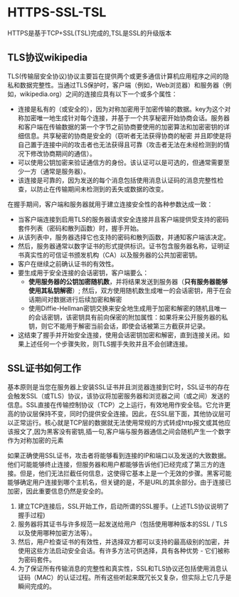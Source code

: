 # HTTPS-SSL-TSL

HTTPS是基于TCP+SSL(TSL)完成的,TSL是SSL的升级版本

## TLS协议wikipedia

TLS(传输层安全协议)协议主要旨在提供两个或更多通信计算机应用程序之间的隐私和数据完整性。当通过TLS保护时，客户端（例如，Web浏览器）和服务器（例如，wikipedia.org）之间的连接应具有以下一个或多个属性：

* 连接是私有的（或安全的），因为对称加密用于加密传输的数据。key为这个对称加密唯一地生成针对每个连接，并基于一个共享秘密开始协商会话。服务器和客户端在传输数据的第一个字节之前协商要使用的加密算法和加密密钥的详细信息。共享秘密的协商是安全的（窃听者无法获得协商的秘密 并且即使是将自己置于连接中间的攻击者也无法获得且可靠（攻击者无法在未经检测到的情况下修改协商期间的通信）。
* 可以使用公钥加密来验证通信方的身份。该认证可以是可选的，但通常需要至少一方（通常是服务器）。
* 该连接是可靠的，因为发送的每个消息包括使用消息认证码的消息完整性检查，以防止在传输期间未检测到的丢失或数据的改变。

在握手期间，客户端和服务器就用于建立连接安全性的各种参数达成一致：

* 当客户端连接到启用TLS的服务器请求安全连接并且客户端提供受支持的密码套件列表（密码和散列函数）时，握手开始。
* 从该列表中，服务器选择它也支持的密码和散列函数，并通知客户端该决定。
* 然后，服务器通常以数字证书的形式提供标识。证书包含服务器名称，证明证书真实性的可信证书颁发机构（CA）以及服务器的公共加密密钥。
* 客户在继续之前确认证书的有效性。
* 要生成用于安全连接的会话密钥，客户端要么：
  * **使用服务器的公钥加密随机数**，并将结果发送到服务器（**只有服务器能够使用其私钥解密**）; 然后，双方使用随机数生成唯一的会话密钥，用于在会话期间对数据进行后续加密和解密
  * 使用Diffie-Hellman密钥交换来安全地生成用于加密和解密的随机且唯一的会话密钥，该密钥具有前向保密的附加属性：如果将来公开服务器的私钥，则它不能用于解密当前会话，即使会话被第三方截获并记录。
* 这结束了握手并开始安全连接，使用会话密钥加密和解密，直到连接关闭。如果上述任何一个步骤失败，则TLS握手失败并且不会创建连接。

## SSL证书如何工作

基本原则是当您在服务器上安装SSL证书并且浏览器连接到它时，SSL证书的存在会触发SSL（或TLS）协议，该协议将加密服务器和浏览器之间（或之间）发送的信息。SSL直接在传输控制协议（TCP）之上运行，有效地用作安全毯。它允许更高的协议层保持不变，同时仍提供安全连接。因此，在SSL层下面，其他协议层可以正常运行。核心就是TCP层的数据就无法使用常规的方式转成http报文或其他应该报文了,因为黑客没有密钥,插一句,客户端与服务器通信之间会随机产生一个数字作为对称加密的元素

如果正确使用SSL证书，攻击者将能够看到连接的IP和端口以及发送的大致数据。他们可能能够终止连接，但服务器和用户都能够告诉他们已经完成了第三方的连接。但是，他们无法拦截任何信息，这使得它基本上是一个无效的步骤。黑客可能能够确定用户连接到哪个主机名，但关键的是，不是URL的其余部分。由于连接已加密，因此重要信息仍然是安全的。

1. 建立TCP连接后，SSL开始工作，启动所谓的SSL握手。(上述TLS协议说明了握手过程)
2. 服务器将其证书与许多规范一起发送给用户（包括使用哪种版本的SSL / TLS以及使用哪种加密方法等）。
3. 然后，用户检查证书的有效性，并选择双方都可以支持的最高级别的加密，并使用这些方法启动安全会话。有许多方法可供选择，具有各种优势 - 它们被称为密码套件。
4. 为了保证所有传输消息的完整性和真实性，SSL和TLS协议还包括使用消息认证码（MAC）的认证过程。所有这些听起来既冗长又复杂，但实际上它几乎是瞬间完成的。
